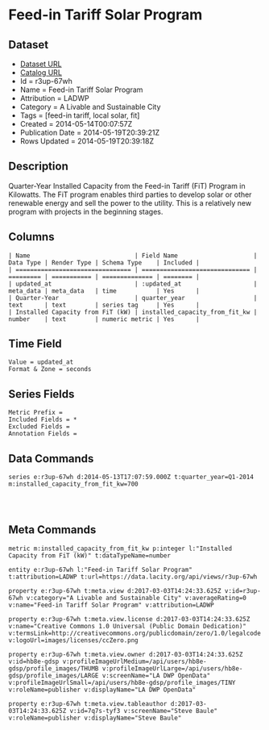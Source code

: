 # Feed-in Tariff Solar Program

## Dataset

* [Dataset URL](https://data.lacity.org/api/views/r3up-67wh/rows.json?accessType=DOWNLOAD)
* [Catalog URL](https://catalog.data.gov/dataset/feed-in-tariff-solar-program-b2309)
* Id = r3up-67wh
* Name = Feed-in Tariff Solar Program
* Attribution = LADWP
* Category = A Livable and Sustainable City
* Tags = [feed-in tariff, local solar, fit]
* Created = 2014-05-14T00:07:57Z
* Publication Date = 2014-05-19T20:39:21Z
* Rows Updated = 2014-05-19T20:39:18Z

## Description

Quarter-Year	Installed Capacity from the Feed-in Tariff (FiT) Program in Kilowatts. The FiT program enables third parties to develop solar or other renewable energy and sell the power to the utility.  This is a relatively new program with projects in the beginning stages.

## Columns

```ls
| Name                             | Field Name                     | Data Type | Render Type | Schema Type    | Included | 
| ================================ | ============================== | ========= | =========== | ============== | ======== | 
| updated_at                       | :updated_at                    | meta_data | meta_data   | time           | Yes      | 
| Quarter-Year                     | quarter_year                   | text      | text        | series tag     | Yes      | 
| Installed Capacity from FiT (kW) | installed_capacity_from_fit_kw | number    | text        | numeric metric | Yes      | 
```

## Time Field

```ls
Value = updated_at
Format & Zone = seconds
```

## Series Fields

```ls
Metric Prefix = 
Included Fields = *
Excluded Fields = 
Annotation Fields = 
```

## Data Commands

```ls
series e:r3up-67wh d:2014-05-13T17:07:59.000Z t:quarter_year=Q1-2014 m:installed_capacity_from_fit_kw=700




```

## Meta Commands

```ls
metric m:installed_capacity_from_fit_kw p:integer l:"Installed Capacity from FiT (kW)" t:dataTypeName=number

entity e:r3up-67wh l:"Feed-in Tariff Solar Program" t:attribution=LADWP t:url=https://data.lacity.org/api/views/r3up-67wh

property e:r3up-67wh t:meta.view d:2017-03-03T14:24:33.625Z v:id=r3up-67wh v:category="A Livable and Sustainable City" v:averageRating=0 v:name="Feed-in Tariff Solar Program" v:attribution=LADWP

property e:r3up-67wh t:meta.view.license d:2017-03-03T14:24:33.625Z v:name="Creative Commons 1.0 Universal (Public Domain Dedication)" v:termsLink=http://creativecommons.org/publicdomain/zero/1.0/legalcode v:logoUrl=images/licenses/ccZero.png

property e:r3up-67wh t:meta.view.owner d:2017-03-03T14:24:33.625Z v:id=hb8e-gdsp v:profileImageUrlMedium=/api/users/hb8e-gdsp/profile_images/THUMB v:profileImageUrlLarge=/api/users/hb8e-gdsp/profile_images/LARGE v:screenName="LA DWP OpenData" v:profileImageUrlSmall=/api/users/hb8e-gdsp/profile_images/TINY v:roleName=publisher v:displayName="LA DWP OpenData"

property e:r3up-67wh t:meta.view.tableauthor d:2017-03-03T14:24:33.625Z v:id=7q7s-tyf3 v:screenName="Steve Baule" v:roleName=publisher v:displayName="Steve Baule"
```